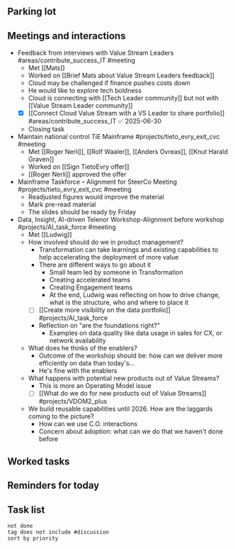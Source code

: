 ## Parking lot
## Meetings and interactions
- Feedback from interviews with Value Stream Leaders #areas/contribute_success_IT  #meeting 
	- Met [[Mats]]
	- Worked on [[Brief Mats about Value Stream Leaders feedback]]
	- Cloud may be challenged if finance pushes costs down
	- He would like to explore tech boldness
	- Cloud is connecting with [[Tech Leader community]] but not with [[Value Stream Leader community]]
	- [x] [[Connect Cloud Value Stream with a VS Leader to share portfolio]] #areas/contribute_success_IT ✅ 2025-06-30
	- Closing task
- Maintain national control TiE Mainframe #projects/tieto_evry_exit_cvc  #meeting 
	- Met [[Roger Nerli]], [[Rolf Waaler]], [[Anders Ovreas]], [[Knut Harald Graven]]
	- Worked on [[Sign TietoEvry offer]]
	- [[Roger Nerli]] approved the offer
- Mainframe Taskforce – Alignment for SteerCo Meeting #projects/tieto_evry_exit_cvc  #meeting 
	- Readjusted figures would improve the material
	- Mark pre-read material
	- The slides should be ready by Friday
- Data, Insight, AI-driven Telenor Workshop-Alignment before workshop #projects/AI_task_force  #meeting 
	- Met [[Ludwig]]
	- How involved should do we in product management?
		- Transformation can take learnings and existing capabilities to help accelerating the deployment of more value
		- There are different ways to go about it
			- Small team led by someone in Transformation
			- Creating accelerated teams
			- Creating Engagement teams
			- At the end, Ludwig was reflecting on how to drive change, what is the structure, who and where to place it
		- [ ] [[Create more visibility on the data portfolio]] #projects/AI_task_force 
		- Reflection on "are the foundations right?"
			- Examples on data quality like data usage in sales for CX, or network availability
	- What does he thinks of the enablers?
		- Outcome of the workshop should be: how can we deliver more efficiently on data than today's...
		- He's fine with the enablers
	- What happens with potential new products out of Value Streams?
		- This is more an Operating Model issue
		- [ ] [[What do we do for new products out of Value Streams]] #projects/VDOM2_plus 
	- We build reusable capabilities until 2026. How are the laggards coming to the picture?
		- How can we use C.O. interactions
		- Concern about adoption: what can we do that we haven't done before
## Worked tasks

## Reminders for today

## Task list

```tasks
not done
tag does not include #discussion 
sort by priority
```
